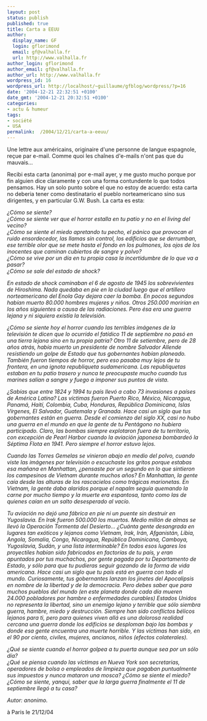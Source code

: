 ```yaml
---
layout: post
status: publish
published: true
title: Carta a EEUU
author:
  display_name: GF
  login: gflorimond
  email: gf@valhalla.fr
  url: http://www.valhalla.fr
author_login: gflorimond
author_email: gf@valhalla.fr
author_url: http://www.valhalla.fr
wordpress_id: 16
wordpress_url: http://localhost/~guillaume/gfblog/wordpress/?p=16
date: '2004-12-21 22:32:51 +0100'
date_gmt: '2004-12-21 20:32:51 +0100'
categories:
- actu & humeur
tags:
- société
- USA
permalink:  /2004/12/21/carta-a-eeuu/
---
```

<p>Une lettre aux américains, originaire d'une personne de langue espagnole, reçue par e-mail. Comme quoi les chaînes d'e-mails n'ont pas que du mauvais...</p>
<p>Recibi esta carta (anonima) por e-mail ayer, y me gusto mucho porque por fin alguien dice claramente y con una forma contundente lo que todos pensamos. Hay un solo punto sobre el que no estoy de acuerdo: esta carta no deberia tener como destinatario el pueblo norteamericano sino sus dirigentes, y en particular G.W. Bush. La carta es esta:</p>
<p><i>&iquest;C&oacute;mo se siente? <br />
&iquest;C&oacute;mo se siente ver que el horror estalla en tu patio y no en el living del vecino?<br />
&iquest;C&oacute;mo se siente el miedo apretando tu pecho, el p&aacute;nico que provocan el ruido ensordecedor, las llamas sin control, los edificios que se derrumban, ese terrible olor que se mete hasta el fondo en los pulmones, los ojos de los inocentes que caminan cubiertos de sangre y polvo?<br />
&iquest;C&oacute;mo se vive por un d&iacute;a en tu propia casa la incertidumbre de lo que va a pasar?<br />
&iquest;C&oacute;mo se sale del estado de shock? </p>
<p>  En estado de shock caminaban el 6 de agosto de 1945 los sobrevivientes de Hiroshima. Nada quedaba en pie en la ciudad luego que el artillero norteamericano del Enola Gay dejara caer la bomba. En pocos segundos hab&iacute;an muerto 80.000 hombres mujeres y ni&ntilde;os. Otros 250.000 morir&iacute;an en los a&ntilde;os siguientes a causa de las radiaciones. Pero &eacute;sa era una guerra lejana y ni siquiera exist&iacute;a la televisi&oacute;n. </p>
<p>&iquest;C&oacute;mo se siente hoy el horror cuando las terribles im&aacute;genes de la televisi&oacute;n te dicen que lo ocurrido el fat&iacute;dico 11 de septiembre no pas&oacute; en una tierra lejana sino en tu propia patria? Otro 11 de setiembre, pero de 28 a&ntilde;os atr&aacute;s, hab&iacute;a muerto un presidente de nombre Salvador Allende resistiendo un golpe de Estado que tus gobernantes hab&iacute;an planeado. Tambi&eacute;n fueron tiempos de horror, pero eso pasaba muy lejos de tu frontera, en una ignota republiqueta sudamericana. Las republiquetas estaban en tu patio trasero y nunca te preocupaste mucho cuando tus marines sal&iacute;an a sangre y fuego a imponer sus puntos de vista. </p>
<p>&iquest;Sab&iacute;as que entre 1824 y 1994 tu pa&iacute;s llev&oacute; a cabo 73 invasiones a pa&iacute;ses de Am&eacute;rica Latina? Las v&iacute;ctimas fueron Puerto Rico, M&eacute;xico, Nicaragua, Panam&aacute;, Hait&iacute;, Colombia, Cuba, Honduras, Rep&uacute;blica Dominicana, Islas V&iacute;rgenes, El Salvador, Guatemala y Granada. Hace casi un siglo que tus gobernantes est&aacute;n en guerra. Desde el comienzo del siglo XX, casi no hubo una guerra en el mundo en que la gente de tu Pent&aacute;gono no hubiera participado. Claro, las bombas siempre explotaron fuera de tu territorio, con excepci&oacute;n de Pearl Harbor cuando la aviaci&oacute;n japonesa bombarde&oacute; la S&eacute;ptima Flota en 1941. Pero siempre el horror estuvo lejos. </p>
<p>  Cuando las Torres Gemelas se vinieron abajo en medio del polvo, cuando viste las im&aacute;genes por televisi&oacute;n o escuchaste los gritos porque estabas esa ma&ntilde;ana en Manhattan, &iquest;pensaste por un segundo en lo que sintieron los campesinos de Vietnam durante muchos a&ntilde;os? En Manhattan, la gente ca&iacute;a desde las alturas de los rascacielos como tr&aacute;gicas marionetas. En Vietnam, la gente daba alaridos porque el napalm segu&iacute;a quemando la carne por mucho tiempo y la muerte era espantosa, tanto como las de quienes ca&iacute;an en un salto desesperado al vac&iacute;o. </p>
<p>  Tu aviaci&oacute;n no dej&oacute; una f&aacute;brica en pie ni un puente sin destruir en Yugoslavia. En Irak fueron 500.000 los muertos. Medio mill&oacute;n de almas se llev&oacute; la Operaci&oacute;n Tormenta del Desierto... &iquest;Cu&aacute;nta gente desangrada en lugares tan ex&oacute;ticos y lejanos como Vietnam, Irak, Ir&aacute;n, Afganist&aacute;n, Libia, Angola, Somalia, Congo, Nicaragua, Rep&uacute;blica Dominicana, Camboya, Yugoslavia, Sud&aacute;n, y una lista interminable? En todos esos lugares los proyectiles hab&iacute;an sido fabricados en factor&iacute;as de tu pa&iacute;s, y eran apuntados por tus muchachos, por gente pagada por tu Departamento de Estado, y s&oacute;lo para que tu pudieras seguir gozando de la forma de vida americana. Hace casi un siglo que tu pa&iacute;s est&aacute; en guerra con todo el mundo. Curiosamente, tus gobernantes lanzan los jinetes del Apocalipsis en nombre de la libertad y de la democracia. Pero debes saber que para muchos pueblos del mundo (en este planeta donde cada d&iacute;a mueren 24.000 pobladores por hambre o enfermedades curables) Estados Unidos no representa la libertad, sino un enemigo lejano y terrible que s&oacute;lo siembra guerra, hambre, miedo y destrucci&oacute;n. Siempre han sido conflictos b&eacute;licos lejanos para ti, pero para quienes viven all&aacute; es una dolorosa realidad cercana una guerra donde los edificios se desploman bajo las bombas y donde esa gente encuentra una muerte horrible. Y las v&iacute;ctimas han sido, en el 90 por ciento, civiles, mujeres, ancianos, ni&ntilde;os (efectos colaterales). </p>
<p>&iquest;Qu&eacute; se siente cuando el horror golpea a tu puerta aunque sea por un s&oacute;lo d&iacute;a? <br />
&iquest;Qu&eacute; se piensa cuando las v&iacute;ctimas en Nueva York son secretarias, operadores de bolsa o empleados de limpieza que pagaban puntualmente sus impuestos y nunca mataron una mosca? &iquest;C&oacute;mo se siente el miedo? <br />
&iquest;C&oacute;mo se siente, yanqui, saber que la larga guerra finalmente el 11 de septiembre lleg&oacute; a tu casa?</i></p>
<p><i>Autor: anonimo.</i></p>
<p>
&agrave; Paris le 21/12/04</p>
